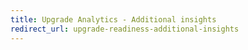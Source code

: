 ```yaml
---
title: Upgrade Analytics - Additional insights
redirect_url: upgrade-readiness-additional-insights
---
```

